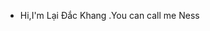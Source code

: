 - Hi,I'm Lại Đắc Khang .You can call me Ness

<!---
dackhang/dackhang is a ✨ special ✨ repository because its `README.md` (this file) appears on your GitHub profile.
You can click the Preview link to take a look at your changes.
--->
